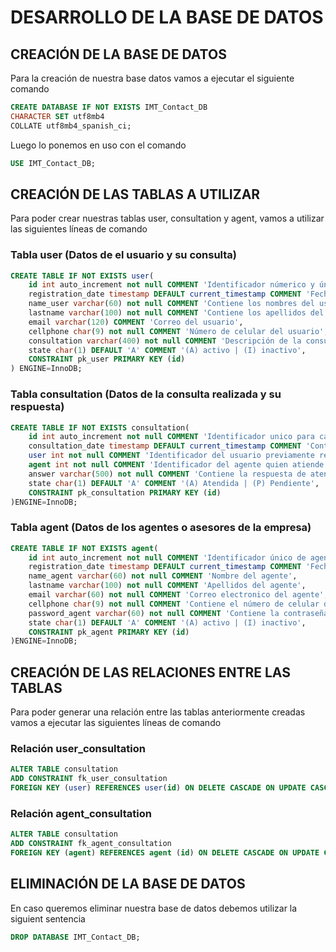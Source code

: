 # DESARROLLO DE LA BASE DE DATOS

## CREACIÓN DE LA BASE DE DATOS
Para la creación de nuestra base datos vamos a ejecutar el siguiente comando 
````SQL
CREATE DATABASE IF NOT EXISTS IMT_Contact_DB
CHARACTER SET utf8mb4
COLLATE utf8mb4_spanish_ci;
````
Luego lo ponemos en uso con el comando 
````SQL
USE IMT_Contact_DB;
````

## CREACIÓN DE LAS TABLAS A UTILIZAR
Para poder crear nuestras tablas user, consultation y agent, vamos a utilizar las siguientes líneas de comando
### Tabla user (Datos de el usuario y su consulta)
````SQL
CREATE TABLE IF NOT EXISTS user(
	id int auto_increment not null COMMENT 'Identificador númerico y único de cada usuario',
    registration_date timestamp DEFAULT current_timestamp COMMENT 'Fecha en que se registró al usuario',
    name_user varchar(60) not null COMMENT 'Contiene los nombres del usuario',
    lastname varchar(100) not null COMMENT 'Contiene los apellidos del usuario',
    email varchar(120) COMMENT 'Correo del usuario',
    cellphone char(9) not null COMMENT 'Número de celular del usuario',
    consultation varchar(400) not null COMMENT 'Descripción de la consulta que se realiza',
    state char(1) DEFAULT 'A' COMMENT '(A) activo | (I) inactivo',
    CONSTRAINT pk_user PRIMARY KEY (id)
) ENGINE=InnoDB;
````
### Tabla consultation (Datos de la consulta realizada y su respuesta)
````SQL
CREATE TABLE IF NOT EXISTS consultation(
	id int auto_increment not null COMMENT 'Identificador unico para cada consulta',
    consultation_date timestamp DEFAULT current_timestamp COMMENT 'Contiene la fecha y hora en que se registra la consulta',
    user int not null COMMENT 'Identificador del usuario previamente registrado',
    agent int not null COMMENT 'Identificador del agente quien atiende la consulta',
    answer varchar(500) not null COMMENT 'Contiene la respuesta de atención del agente',
    state char(1) DEFAULT 'A' COMMENT '(A) Atendida | (P) Pendiente',
    CONSTRAINT pk_consultation PRIMARY KEY (id)
)ENGINE=InnoDB;
````
### Tabla agent (Datos de los agentes o asesores de la empresa)
````SQL
CREATE TABLE IF NOT EXISTS agent(
	id int auto_increment not null COMMENT 'Identificador único de agente',
    registration_date timestamp DEFAULT current_timestamp COMMENT 'Fecha en que se registra los datos del asesor',
    name_agent varchar(60) not null COMMENT 'Nombre del agente',
    lastname varchar(100) not null COMMENT 'Apellidos del agente',
    email varchar(60) not null COMMENT 'Correo electronico del agente',
    cellphone char(9) not null COMMENT 'Contiene el número de celular del agente',
    password_agent varchar(60) not null COMMENT 'Contiene la contraseña del agente',
    state char(1) DEFAULT 'A' COMMENT '(A) activo | (I) inactivo',
    CONSTRAINT pk_agent PRIMARY KEY (id)
)ENGINE=InnoDB;
````

## CREACIÓN DE LAS RELACIONES ENTRE LAS TABLAS
Para poder generar una relación entre las tablas anteriormente creadas vamos a ejecutar las siguientes líneas de comando
### Relación user_consultation
````SQL
ALTER TABLE consultation
ADD CONSTRAINT fk_user_consultation
FOREIGN KEY (user) REFERENCES user(id) ON DELETE CASCADE ON UPDATE CASCADE;
````
### Relación agent_consultation
````SQL
ALTER TABLE consultation
ADD CONSTRAINT fk_agent_consultation
FOREIGN KEY (agent) REFERENCES agent (id) ON DELETE CASCADE ON UPDATE CASCADE;
````

## ELIMINACIÓN DE LA BASE DE DATOS
En caso queremos eliminar nuestra base de datos debemos utilizar la siguient sentencia
````SQL
DROP DATABASE IMT_Contact_DB;
````
